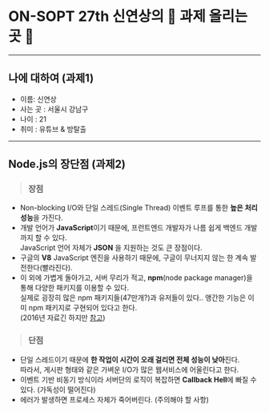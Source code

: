 # ON-SOPT 27th 신연상의 🙌 과제 올리는 곳 🙌

---

## 나에 대하여 (과제1)
- 이름: 신연상
- 사는 곳 : 서울시 강남구
- 나이 : 21
- 취미 : 유튜브 & 방탈출

---

## Node.js의 장단점 (과제2)
> ### 장점
- Non-blocking I/O와 단일 스레드(Single Thread) 이벤트 루프를 통한 **높은 처리 성능**을 가진다.
- 개발 언어가 **JavaScript**이기 때문에, 프런트엔드 개발자가 나름 쉽게 백엔드 개발까지 할 수 있다.  
JavaScript 언어 자체가 **JSON** 을 지원하는 것도 큰 장점이다.
- 구글의 **V8** JavaScript 엔진을 사용하기 때문에, 구글이 무너지지 않는 한 계속 발전한다(빨라진다).
- 이 외에 가볍게 돌아가고, 서버 무리가 적고, **npm**(node package manager)을 통해 다양한 패키지를 이용할 수 있다.    
실제로 굉장히 많은 npm 패키지들(47만개?)과 유저들이 있다.. 앵간한 기능은 이미 npm 패키지로 구현되어 있다고 한다.  
(2016년 자료긴 하지만 [참고])

> ### 단점
- 단일 스레드이기 때문에 **한 작업이 시간이 오래 걸리면 전체 성능이 낮아**진다.  
따라서, 게시판 형태와 같은 가벼운 I/O가 많은 웹서비스에 어울린다고 한다.
- 이벤트 기반 비동기 방식이라 서버단의 로직이 복잡하면 **Callback Hell**에 빠질 수 있다. (가독성이 떨어진다)
- 에러가 발생하면 프로세스 자체가 죽어버린다. (주의해야 할 사항)

[참고]: https://blog.npmjs.org/post/143451680695/how-many-npm-users-are-there
